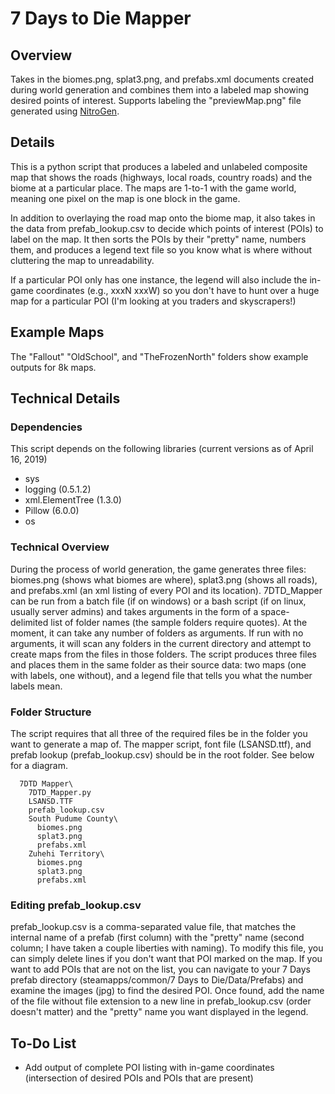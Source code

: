 # 7 Days to Die Mapper
## Overview
Takes in the biomes.png, splat3.png, and prefabs.xml documents created during world generation and combines them into a labeled map showing desired points of interest. Supports labeling the "previewMap.png" file generated using [NitroGen](https://7daystodie.com/forums/showthread.php?114207-Tool-NITROGEN-a-random-world-generator-for-7DtD).

## Details
This is a python script that produces a labeled and unlabeled composite map that shows the roads (highways, local roads, country roads) and the biome at a particular place. The maps are 1-to-1 with the game world, meaning one pixel on the map is one block in the game. 

In addition to overlaying the road map onto the biome map, it also takes in the data from prefab_lookup.csv to decide which points of interest (POIs) to label on the map. It then sorts the POIs by their "pretty" name, numbers them, and produces a legend text file so you know what is where without cluttering the map to unreadability.

If a particular POI only has one instance, the legend will also include the in-game coordinates (e.g., xxxN xxxW) so you don't have to hunt over a huge map for a particular POI (I'm looking at you traders and skyscrapers!)

## Example Maps
The "Fallout" "OldSchool", and "TheFrozenNorth" folders show example outputs for 8k maps.

## Technical Details
### Dependencies
This script depends on the following libraries (current versions as of April 16, 2019)
* sys
* logging (0.5.1.2)
* xml.ElementTree (1.3.0)
* Pillow (6.0.0)
* os
### Technical Overview
During the process of world generation, the game generates three files: biomes.png (shows what biomes are where), splat3.png (shows all roads), and prefabs.xml (an xml listing of every POI and its location). 7DTD_Mapper can be run from a batch file (if on windows) or a bash script (if on linux, usually server admins) and takes arguments in the form of a space-delimited list of folder names (the sample folders require quotes). At the moment, it can take any number of folders as arguments. If run with no arguments, it will scan any folders in the current directory and attempt to create maps from the files in those folders. The script produces three files and places them in the same folder as their source data: two maps (one with labels, one without), and a legend file that tells you what the number labels mean.

### Folder Structure
The script requires that all three of the required files be in the folder you want to generate a map of. The mapper script, font file (LSANSD.ttf), and prefab lookup (prefab_lookup.csv) should be in the root folder. See below for a diagram.
```
  7DTD Mapper\
    7DTD_Mapper.py
    LSANSD.TTF
    prefab_lookup.csv
    South Pudume County\
      biomes.png
      splat3.png
      prefabs.xml
    Zuhehi Territory\
      biomes.png
      splat3.png
      prefabs.xml
```
### Editing prefab_lookup.csv
prefab_lookup.csv is a comma-separated value file, that matches the internal name of a prefab (first column) with the "pretty" name (second column; I have taken a couple liberties with naming). To modify this file, you can simply delete lines if you don't want that POI marked on the map. If you want to add POIs that are not on the list, you can navigate to your 7 Days prefab directory (steamapps/common/7 Days to Die/Data/Prefabs) and examine the images (jpg) to find the desired POI. Once found, add the name of the file without file extension to a new line in prefab_lookup.csv (order doesn't matter) and the "pretty" name you want displayed in the legend.

## To-Do List
* Add output of complete POI listing with in-game coordinates (intersection of desired POIs and POIs that are present)
